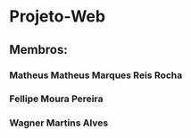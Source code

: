 # Projeto-Web
## Membros: 
### Matheus Matheus Marques Reis Rocha 
### Fellipe Moura Pereira 
### Wagner Martins Alves

